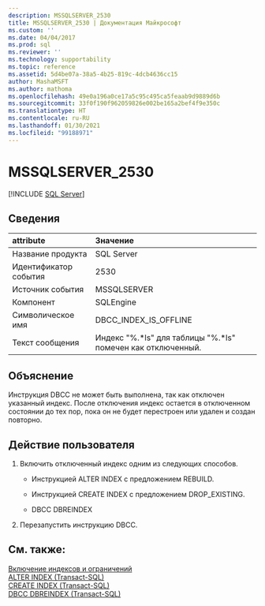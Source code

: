 ```yaml
---
description: MSSQLSERVER_2530
title: MSSQLSERVER_2530 | Документация Майкрософт
ms.custom: ''
ms.date: 04/04/2017
ms.prod: sql
ms.reviewer: ''
ms.technology: supportability
ms.topic: reference
ms.assetid: 5d4be07a-38a5-4b25-819c-4dcb4636cc15
author: MashaMSFT
ms.author: mathoma
ms.openlocfilehash: 49e0a196a0ce17a5c95c495ca5feaab9d9889d6b
ms.sourcegitcommit: 33f0f190f962059826e002be165a2bef4f9e350c
ms.translationtype: HT
ms.contentlocale: ru-RU
ms.lasthandoff: 01/30/2021
ms.locfileid: "99188971"
---
```

# <a name="mssqlserver_2530"></a>MSSQLSERVER_2530
 [!INCLUDE [SQL Server](../../includes/applies-to-version/sqlserver.md)]
  
## <a name="details"></a>Сведения  
  
| attribute | Значение |  
| :-------- | :---- |  
|Название продукта|SQL Server|  
|Идентификатор события|2530|  
|Источник события|MSSQLSERVER|  
|Компонент|SQLEngine|  
|Символическое имя|DBCC_INDEX_IS_OFFLINE|  
|Текст сообщения|Индекс "%.*ls" для таблицы "%.\*ls" помечен как отключенный.|  
  
## <a name="explanation"></a>Объяснение  
Инструкция DBCC не может быть выполнена, так как отключен указанный индекс. После отключения индекс остается в отключенном состоянии до тех пор, пока он не будет перестроен или удален и создан повторно.  
  
## <a name="user-action"></a>Действие пользователя  
  
1.  Включить отключенный индекс одним из следующих способов.  
  
    -   Инструкцией ALTER INDEX с предложением REBUILD.  
  
    -   Инструкцией CREATE INDEX с предложением DROP_EXISTING.  
  
    -   DBCC DBREINDEX  
  
2.  Перезапустить инструкцию DBCC.  
  
## <a name="see-also"></a>См. также:  
[Включение индексов и ограничений](~/relational-databases/indexes/enable-indexes-and-constraints.md)  
[ALTER INDEX (Transact-SQL)](~/t-sql/statements/alter-index-transact-sql.md)  
[CREATE INDEX &#40;Transact-SQL&#41;](~/t-sql/statements/create-index-transact-sql.md)  
[DBCC DBREINDEX (Transact-SQL)](~/t-sql/database-console-commands/dbcc-dbreindex-transact-sql.md)  
  
